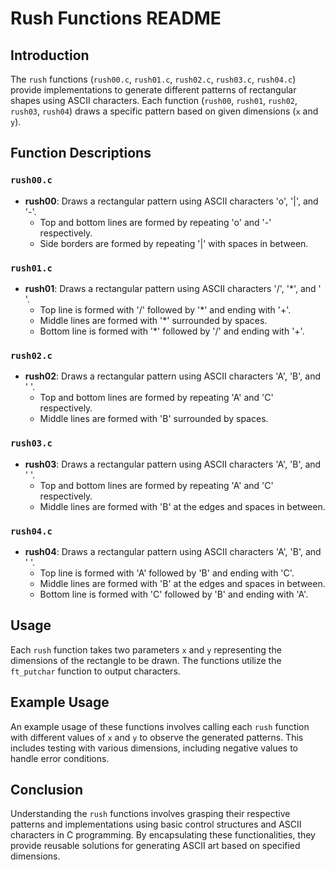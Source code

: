 # Rush Functions README

## Introduction
The `rush` functions (`rush00.c`, `rush01.c`, `rush02.c`, `rush03.c`, `rush04.c`) provide implementations to generate different patterns of rectangular shapes using ASCII characters. Each function (`rush00`, `rush01`, `rush02`, `rush03`, `rush04`) draws a specific pattern based on given dimensions (`x` and `y`).

## Function Descriptions

### `rush00.c`
- **rush00**: Draws a rectangular pattern using ASCII characters 'o', '|', and '-'.
  - Top and bottom lines are formed by repeating 'o' and '-' respectively.
  - Side borders are formed by repeating '|' with spaces in between.

### `rush01.c`
- **rush01**: Draws a rectangular pattern using ASCII characters '/', '*', and ' '.
  - Top line is formed with '/' followed by '*' and ending with '+'.
  - Middle lines are formed with '*' surrounded by spaces.
  - Bottom line is formed with '*' followed by '/' and ending with '+'.

### `rush02.c`
- **rush02**: Draws a rectangular pattern using ASCII characters 'A', 'B', and ' '.
  - Top and bottom lines are formed by repeating 'A' and 'C' respectively.
  - Middle lines are formed with 'B' surrounded by spaces.

### `rush03.c`
- **rush03**: Draws a rectangular pattern using ASCII characters 'A', 'B', and ' '.
  - Top and bottom lines are formed by repeating 'A' and 'C' respectively.
  - Middle lines are formed with 'B' at the edges and spaces in between.

### `rush04.c`
- **rush04**: Draws a rectangular pattern using ASCII characters 'A', 'B', and ' '.
  - Top line is formed with 'A' followed by 'B' and ending with 'C'.
  - Middle lines are formed with 'B' at the edges and spaces in between.
  - Bottom line is formed with 'C' followed by 'B' and ending with 'A'.

## Usage
Each `rush` function takes two parameters `x` and `y` representing the dimensions of the rectangle to be drawn. The functions utilize the `ft_putchar` function to output characters.

## Example Usage
An example usage of these functions involves calling each `rush` function with different values of `x` and `y` to observe the generated patterns. This includes testing with various dimensions, including negative values to handle error conditions.

## Conclusion
Understanding the `rush` functions involves grasping their respective patterns and implementations using basic control structures and ASCII characters in C programming. By encapsulating these functionalities, they provide reusable solutions for generating ASCII art based on specified dimensions.

